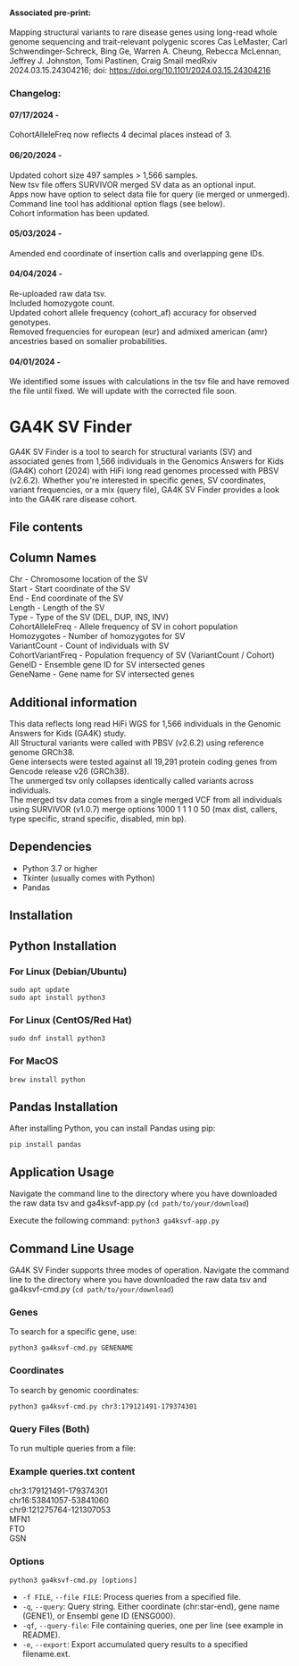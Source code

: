 #### Associated pre-print:
Mapping structural variants to rare disease genes using long-read whole genome sequencing and trait-relevant polygenic scores
Cas LeMaster, Carl Schwendinger-Schreck, Bing Ge, Warren A. Cheung, Rebecca McLennan, Jeffrey J. Johnston, Tomi Pastinen, Craig Smail
medRxiv 2024.03.15.24304216; doi: https://doi.org/10.1101/2024.03.15.24304216
### Changelog:
#### 07/17/2024 -  
CohortAlleleFreq now reflects 4 decimal places instead of 3.
#### 06/20/2024 -  
Updated cohort size 497 samples > 1,566 samples.  
New tsv file offers SURVIVOR merged SV data as an optional input.  
Apps now have option to select data file for query (ie merged or unmerged).  
Command line tool has additional option flags (see below).  
Cohort information has been updated.  
#### 05/03/2024 -  
Amended end coordinate of insertion calls and overlapping gene IDs.  
#### 04/04/2024 -  
Re-uploaded raw data tsv.  
Included homozygote count.  
Updated cohort allele frequency (cohort_af) accuracy for observed genotypes.  
Removed frequencies for european (eur) and admixed american (amr) ancestries based on somalier probabilities.  
#### 04/01/2024 -  
We identified some issues with calculations in the tsv file and have removed the file until fixed. We will update with the corrected file soon.  

# GA4K SV Finder  
GA4K SV Finder is a tool to search for structural variants (SV) and associated genes from 1,566 individuals in the Genomics Answers for Kids (GA4K) cohort (2024) with HiFi long read genomes processed with PBSV (v2.6.2). Whether you're interested in specific genes, SV coordinates, variant frequencies, or a mix (query file), GA4K SV Finder provides a look into the GA4K rare disease cohort.


## File contents  
Column Names  
------------  
Chr - Chromosome location of the SV  
Start - Start coordinate of the SV  
End - End coordinate of the SV  
Length - Length of the SV  
Type - Type of the SV (DEL, DUP, INS, INV)  
CohortAlleleFreq - Allele frequency of SV in cohort population  
Homozygotes - Number of homozygotes for SV  
VariantCount - Count of individuals with SV  
CohortVariantFreq - Population frequency of SV (VariantCount / Cohort)  
GeneID - Ensemble gene ID for SV intersected genes  
GeneName - Gene name for SV intersected genes  

Additional information  
----------------------  
This data reflects long read HiFi WGS for 1,566 individuals in the Genomic Answers for Kids (GA4K) study.  
All Structural variants were called with PBSV (v2.6.2) using reference genome GRCh38.  
Gene intersects were tested against all 19,291 protein coding genes from Gencode release v26 (GRCh38).  
The unmerged tsv only collapses identically called variants across individuals.  
The merged tsv data comes from a single merged VCF from all individuals using SURVIVOR (v1.0.7) merge options 1000 1 1 1 0 50 (max dist, callers, type specific, strand specific, disabled, min bp).  

## Dependencies  
- Python 3.7 or higher  
- Tkinter (usually comes with Python)  
- Pandas  

## Installation
## Python Installation
### For Linux (Debian/Ubuntu)
`sudo apt update`  
`sudo apt install python3`

### For Linux (CentOS/Red Hat)
`sudo dnf install python3`  

### For MacOS
`brew install python`  

## Pandas Installation
After installing Python, you can install Pandas using pip:  

`pip install pandas`  

## Application Usage
Navigate the command line to the directory where you have downloaded the raw data tsv and ga4ksvf-app.py (`cd path/to/your/download`)

Execute the following command:
`python3 ga4ksvf-app.py`

## Command Line Usage
GA4K SV Finder supports three modes of operation.
Navigate the command line to the directory where you have downloaded the raw data tsv and ga4ksvf-cmd.py (`cd path/to/your/download`)

### Genes
To search for a specific gene, use:  

`python3 ga4ksvf-cmd.py GENENAME`  

### Coordinates
To search by genomic coordinates:  

`python3 ga4ksvf-cmd.py chr3:179121491-179374301`  

### Query Files (Both)
To run multiple queries from a file:  

### Example queries.txt content
chr3:179121491-179374301  
chr16:53841057-53841060  
chr9:121275764-121307053  
MFN1  
FTO  
GSN  

### Options
`python3 ga4ksvf-cmd.py [options]` 

- `-f FILE`, `--file FILE`: Process queries from a specified file.
- `-q`, `--query`: Query string. Either coordinate (chr:star-end), gene name (GENE1), or Ensembl gene ID (ENSG000).
- `-qf`, `--query-file`: File containing queries, one per line (see example in README).
- `-e`, `--export`: Export accumulated query results to a specified filename.ext.



